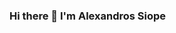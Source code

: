 ### Hi there 👋 I'm Alexandros Siope

<!--
**AlexndSio/AlexndSio** is a ✨ _special_ ✨ repository because its `README.md` (this file) appears on your GitHub profile.

Here are some ideas to get you started:

🔭 I’m currently working as a math teacher.
🌱 I’m currently learning deep reinforcement learning, machine vision, security systems and cryptography.
- 👯 I’m looking to collaborate on ...
- 🤔 I’m looking for help with
- 💬 Ask me about neural networks , 3d pointclouds, mathematics, machine vision and machine learning.
- 📫 How to reach me: ...
- 😄 Pronouns: ...
- ⚡ Fun fact: ...
-->
